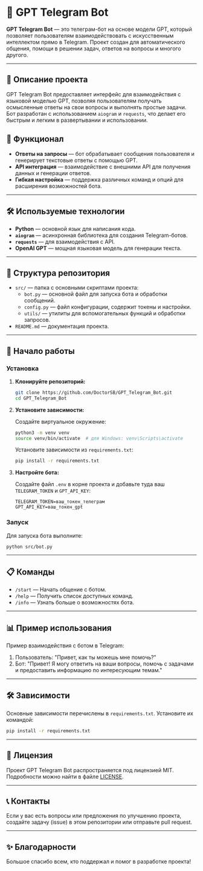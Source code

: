 # 🤖 GPT Telegram Bot

**GPT Telegram Bot** — это телеграм-бот на основе модели GPT, который позволяет пользователям взаимодействовать с искусственным интеллектом прямо в Telegram. Проект создан для автоматического общения, помощи в решении задач, ответов на вопросы и многого другого.

---

## 📜 Описание проекта

GPT Telegram Bot предоставляет интерфейс для взаимодействия с языковой моделью GPT, позволяя пользователям получать осмысленные ответы на свои вопросы и выполнять простые задачи. Бот разработан с использованием `aiogram` и `requests`, что делает его быстрым и легким в развертывании и использовании.

## 🚀 Функционал

- **Ответы на запросы** — бот обрабатывает сообщения пользователя и генерирует текстовые ответы с помощью GPT.
- **API интеграция** — взаимодействие с внешними API для получения данных и генерации ответов.
- **Гибкая настройка** — поддержка различных команд и опций для расширения возможностей бота.

---

## 🛠 Используемые технологии

- **Python** — основной язык для написания кода.
- **`aiogram`** — асинхронная библиотека для создания Telegram-ботов.
- **`requests`** — для взаимодействия с API.
- **OpenAI GPT** — мощная языковая модель для генерации текста.

---

## 📂 Структура репозитория

- `src/` — папка с основными скриптами проекта:
  - `bot.py` — основной файл для запуска бота и обработки сообщений.
  - `config.py` — файл конфигурации, содержит токены и настройки.
  - `utils/` — утилиты для вспомогательных функций и обработки запросов.
- `README.md` — документация проекта.

---

## 🚀 Начало работы

### Установка

1. **Клонируйте репозиторий:**

   ```bash
   git clone https://github.com/DoctorSB/GPT_Telegram_Bot.git
   cd GPT_Telegram_Bot
   ```

2. **Установите зависимости:**

   Создайте виртуальное окружение:

   ```bash
   python3 -m venv venv
   source venv/bin/activate  # для Windows: venv\Scripts\activate
   ```

   Установите зависимости из `requirements.txt`:

   ```bash
   pip install -r requirements.txt
   ```

3. **Настройте бота:**

   Создайте файл `.env` в корне проекта и добавьте туда ваш `TELEGRAM_TOKEN` и `GPT_API_KEY`:

   ```env
   TELEGRAM_TOKEN=ваш_токен_телеграм
   GPT_API_KEY=ваш_токен_gpt
   ```

### Запуск

Для запуска бота выполните:

```bash
python src/bot.py
```

---

## 📋 Команды

- `/start` — Начать общение с ботом.
- `/help` — Получить список доступных команд.
- `/info` — Узнать больше о возможностях бота.

---

## 📊 Пример использования

Пример взаимодействия с ботом в Telegram:

1. Пользователь: "Привет, как ты можешь мне помочь?"
2. Бот: "Привет! Я могу ответить на ваши вопросы, помочь с задачами и предоставить информацию по интересующим темам."

---

## 🛠 Зависимости

Основные зависимости перечислены в `requirements.txt`. Установите их командой:

```bash
pip install -r requirements.txt
```

---

## 📝 Лицензия

Проект GPT Telegram Bot распространяется под лицензией MIT. Подробности можно найти в файле [LICENSE](LICENSE).

---

## 📞 Контакты

Если у вас есть вопросы или предложения по улучшению проекта, создайте задачу (issue) в этом репозитории или отправьте pull request.

---

## ✨ Благодарности

Большое спасибо всем, кто поддержал и помог в разработке проекта!
